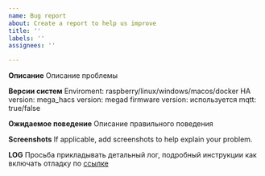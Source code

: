 ```yaml
---
name: Bug report
about: Create a report to help us improve
title: ''
labels: ''
assignees: ''

---
```


**Описание**
Описание проблемы

**Версии систем**
Enviroment: raspberry/linux/windows/macos/docker
HA version: 
mega_hacs version:
megad firmware version:
используется mqtt: true/false

**Ожидаемое поведение**
Описание правильного поведения

**Screenshots**
If applicable, add screenshots to help explain your problem.

**LOG**
Просьба прикладывать детальный лог, подробный инструкции как включать отладку по [ссылке](https://github.com/andvikt/mega_hacs/wiki/Отладка)
